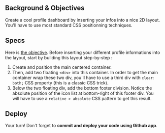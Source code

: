 ## Background & Objectives

Create a cool profile dashboard by inserting your infos into a nice 2D layout. You'll
have to use most standard CSS positionning techniques.

## Specs

Here is [the objective](http://lewagon.github.io/html-css-challenges/05-profile-dashboard/). Before inserting your different profile informations into the layout, start by building this layout step-by-step :

1. Create and position the main centered container.
1. Then, add two floating `<div>` into this container. In order to get the main container wrap these two div, you'll have to use a third div with `clear: both;` CSS property (this is a classic CSS trick).
1. Below the two floating div, add the bottom footer division. Notice the absolute position of the icon list at bottom-right of this footer div. You will have to use a `relative > absolute` CSS pattern to get this result.

## Deploy

Your turn! Don't forget to **commit and deploy your code using Github app**.